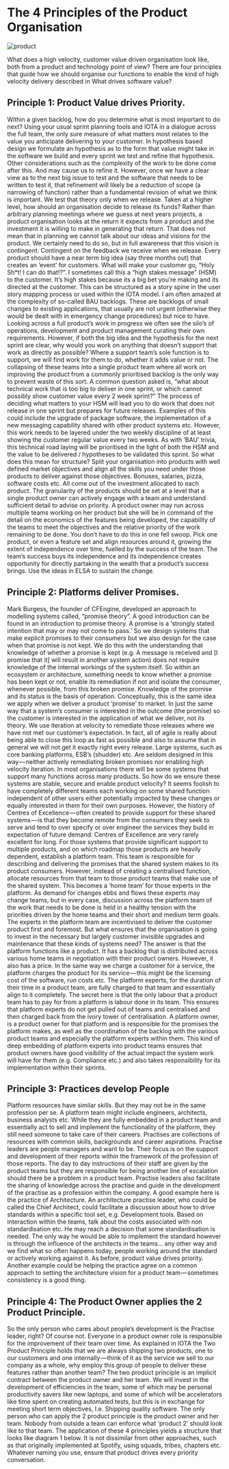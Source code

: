 # The 4 Principles of the Product Organisation

![product](https://github.com/dromologue/BeingContinuous/blob/master/Diagrammes/continuous.003.png)

What does a high velocity, customer value driven organisation look like, both from a product and technology point of view?
There are four principles that guide how we should organise our functions to enable the kind of high velocity delivery described in What drives software value?

## Principle 1: Product Value drives Priority.
Within a given backlog, how do you determine what is most important to do next? Using your usual sprint planning tools and IOTA in a dialogue across the full team, the only sure measure of what matters most relates to the value you anticipate delivering to your customer. In hypothesis based design we formulate an hypothesis as to the form that value might take in the software we build and every sprint we test and refine that hypothesis.
Other considerations such as the complexity of the work to be done come after this. And may cause us to refine it. However, once we have a clear view as to the next big issue to test and the software that needs to be written to test it, that refinement will likely be a reduction of scope (a narrowing of function) rather than a fundamental revision of what we think is important. We test that theory only when we release.
Taken at a higher level, how should an organisation decide to release its funds? Rather than arbitrary planning meetings where we guess at next years projects, a product organisation looks at the return it expects from a product and the investment it is willing to make in generating that return. That does not mean that in planning we cannot talk about our ideas and visions for the product. We certainly need to do so, but in full awareness that this vision is contingent. Contingent on the feedback we receive when we release. Every product should have a near term big idea (say three months out) that creates an ‘event’ for customers. What will make your customer go, “Holy Sh*t! I can do that!?”. I sometimes call this a “high stakes message” (HSM) to the customer. It’s high stakes because its a big bet you’re making and its directed at the customer. This can be structured as a story spine in the user story mapping process or used within the IOTA model.
I am often amazed at the complexity of so-called BAU backlogs. These are backlogs of small changes to existing applications, that usually are not urgent (otherwise they would be dealt with in emergency change procedures) but nice to have. Looking across a full product’s work in progress we often see the silo’s of operations, development and product management curating their own requirements. However, if both the big idea and the hypothesis for the next sprint are clear, why would you work on anything that doesn’t support that work as directly as possible? Where a support team’s sole function is to support, we will find work for them to do, whether it adds value or not. The collapsing of these teams into a single product team where all work on improving the product from a commonly prioritised backlog is the only way to prevent waste of this sort.
A common question asked is, “what about technical work that is too big to deliver in one sprint, or which cannot possibly show customer value every 2 week sprint?” The process of deciding what matters to your HSM will lead you to do work that does not release in one sprint but prepares for future releases. Examples of this could include the upgrade of package software, the implementation of a new messaging capability shared with other product systems etc. However, this work needs to be layered under the two weekly discipline of at least showing the customer regular value every two weeks. As with ‘BAU’ trivia, this technical road laying will be prioritised in the light of both the HSM and the value to be delivered / hypotheses to be validated this sprint.
So what does this mean for structure?
Split your organisation into products with well defined market objectives and align all the skills you need under those products to deliver against those objectives. Bonuses, salaries, pizza, software costs etc. All come out of the investment allocated to each product. The granularity of the products should be set at a level that a single product owner can actively engage with a team and understand sufficient detail to advise on priority. A product owner may run across multiple teams working on her product but she will be in command of the detail on the economics of the features being developed, the capability of the teams to meet the objectives and the relative priority of the work remaining to be done.
You don’t have to do this in one fell swoop. Pick one product, or even a feature set and align resources around it, growing the extent of independence over time, fuelled by the success of the team. The team’s success buys its independence and its independence creates opportunity for directly partaking in the wealth that a product’s success brings. Use the ideas in ELSA to sustain the change.

## Principle 2: Platforms deliver Promises.
Mark Burgess, the founder of CFEngine, developed an approach to modelling systems called, “promise theory”. A good introduction can be found in an introduction to promise theory. A promise is a ‘strongly stated intention that may or may not come to pass.’ So we design systems that make explicit promises to their consumers but we also design for the case when that promise is not kept. We do this with the understanding that knowledge of whether a promise is kept (e.g. A message is received and [I promise that it] will result in another system action) does not require knowledge of the internal workings of the system itself. So within an ecosystem or architecture, something needs to know whether a promise has been kept or not, enable its remediation if not and isolate the consumer, whenever possible, from this broken promise. Knowledge of the promise and its status is the basis of operation.
Conceptually, this is the same idea we apply when we deliver a product ‘promise’ to market. In just the same way that a system’s consumer is interested in the outcome (the promise) so the customer is interested in the application of what we deliver, not its theory. We use iteration at velocity to remediate those releases where we have not met our customer’s expectation. In fact, all of agile is really about being able to close this loop as fast as possible and also to assume that in general we will not get it exactly right every release.
Large systems, such as core banking platforms, ESB’s (shudder) etc. Are seldom designed in this way — neither actively remediating broken promises nor enabling high velocity iteration. In most organisations there will be some systems that support many functions across many products. So how do we ensure these systems are stable, secure and enable product velocity? It seems foolish to have completely different teams each working on some shared function independent of other users either potentially impacted by these changes or equally interested in them for their own purposes. However, the history of Centres of Excellence — often created to provide support for these shared systems — is that they become remote from the consumers they seek to serve and tend to over specify or over engineer the services they build in expectation of future demand. Centres of Excellence are very rarely excellent for long.
For those systems that provide significant support to multiple products, and on which roadmap those products are heavily dependent, establish a platform team. This team is responsible for describing and delivering the promises that the shared system makes to its product consumers. However, instead of creating a centralised function, allocate resources from that team to those product teams that make use of the shared system. This becomes a ‘home team’ for those experts in the platform. As demand for changes ebbs and flows these experts may change teams, but in every case, discussion across the platform team of the work that needs to be done is held in a healthy tension with the priorities driven by the home teams and their short and medium term goals. The experts in the platform team are incentivised to deliver the customer product first and foremost.
But what ensures that the organisation is going to invest in the necessary but largely customer invisible upgrades and maintenance that these kinds of systems need? The answer is that the platform functions like a product. It has a backlog that is distributed across various home teams in negotiation with their product owners. However, it also has a price. In the same way we charge a customer for a service, the platform charges the product for its service — this might be the licensing cost of the software, run costs etc. The platform experts, for the duration of their time in a product team, are fully charged to that team and essentially align to it completely. The secret here is that the only labour that a product team has to pay for from a platform is labour done in its team. This ensures that platform experts do not get pulled out of teams and centralised and then charged back from the ivory tower of centralisation. A platform owner, is a product owner for that platform and is responsible for the promises the platform makes, as well as the coordination of the backlog with the various product teams and especially the platform experts within them. This kind of deep embedding of platform experts into product teams ensures that product owners have good visibility of the actual impact the system work will have for them (e.g. Compliance etc.) and also takes responsibility for its implementation within their sprints.

## Principle 3: Practices develop People
Platform resources have similar skills. But they may not be in the same profession per se. A platform team might include engineers, architects, business analysts etc. While they are fully embedded in a product team and essentially act to sell and implement the functionality of the platform, they still need someone to take care of their careers.
Practises are collections of resources with common skills, backgrounds and career aspirations. Practise leaders are people managers and want to be. Their focus is on the support and development of their reports within the framework of the profession of those reports. The day to day instructions of their staff are given by the product teams but they are responsible for being another line of escalation should there be a problem in a product team.
Practise leaders also facilitate the sharing of knowledge across the practise and guide in the development of the practise as a profession within the company. A good example here is the practice of Architecture. An architecture practise leader, who could be called the Chief Architect, could facilitate a discussion about how to drive standards within a specific tool set, e.g. Development tools. Based on interaction within the teams, talk about the costs associated with non standardisation etc. He may reach a decision that some standardisation is needed. The only way he would be able to implement the standard however is through the influence of the architects in the teams… any other way and we find what so often happens today, people working around the standard or actively working against it. As before, product value drives priority. Another example could be helping the practice agree on a common approach to setting the architecture vision for a product team — sometimes consistency is a good thing.

## Principle 4: The Product Owner applies the 2 Product Principle.
So the only person who cares about people’s development is the Practise leader, right? Of course not. Everyone in a product owner role is responsible for the improvement of their team over time. As explained in IOTA the Two Product Principle holds that we are always shipping two products, one to our customers and one internally — think of it as the service we sell to our company as a whole, why employ this group of people to deliver these features rather than another team?
The two product principle is an implicit contract between the product owner and her team. We will invest in the development of efficiencies in the team, some of which may be personal productivity savers like new laptops, and some of which will be accelerators like time spent on creating automated tests, but this is in exchange for meeting short term objectives, I.e. Shipping quality software. The only person who can apply the 2 product principle is the product owner and her team. Nobody from outside a team can enforce what ‘product 2’ should look like to that team.
The application of these 4 principles yields a structure that looks like diagram 1 below. It is not dissimilar from other approaches, such as that originally implemented at Spotify, using squads, tribes, chapters etc. Whatever naming you use, ensure that product drives every priority conversation.
